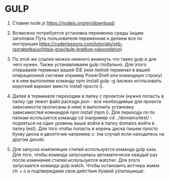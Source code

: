 # GULP

1. Ставим node.js https://nodejs.org/en/download/

2. Возможно потребуется установка переменно среды (ищем заголовок Путь пользователя переменная и делаем все по инструкции https://coderlessons.com/tutorials/veb-razrabotka/uchitsia-grav/gulp-kratkoe-rukovodstvo)

3. По этой же ссылке можно немного вникнуть что такео gulp и для чего нужен. Также устанавливаем gulp глобально. Для этого открываем терминал вашей IDE (или любой терминал в вашей операционной системе кпример PowerShell или командную строку) и в нем выполняем команду npm install gulp -g (можно испльзовать короткий вариант вместо install просто i).

4. Далее в терминале переходим в папку c проектом (нужно попасть в папку где лежит файл package.json - все необходимые для проекта зависимости прописаны в нем) и выполнить установку зависимостей комнандой npm install (npm i). Для перехода по по папкам испльзуется команда cd (например cd ../domains/test/ - подняться на один уровень выше войти в папку domains войти в папку test). Для того чтобы попасть в корень диска пишем просто букву диска и двоеточие например c: (на случай если находитесь на другом диске).

5. Для запуска компиляции стилей используется команда gulp sass. Для того, чтобы команда запускалась автоматически каждый раз после изменения стилей используется watcher. Для этого запускается команда gulp watch. Чтобы остановить вотчера жмем ctr + c и подтверждаем свои действия буквой y(латицница).

